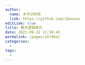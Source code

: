 ```yaml
---
author: 
  name: 木子识时务
  link: https://github.com/sbwcwso
editLink: true
title: 算术逻辑单元
date: 2021-09-22 11:34:43
permalink: /pages/a57d6e/
categories: 
  - 
tags: 
  - 
---
```

